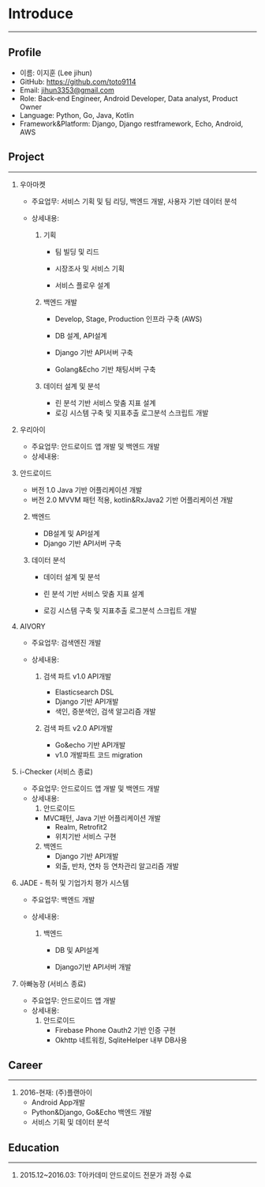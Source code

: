 # Introduce

------

## Profile

- 이름: 이지훈 (Lee jihun)
- GitHub: <https://github.com/toto9114>
- Email: jihun3353@gmail.com
- Role: Back-end Engineer, Android Developer, Data analyst, Product Owner
- Language: Python, Go, Java, Kotlin
- Framework&Platform: Django, Django restframework, Echo, Android, AWS

## Project

---

1. 우아마켓
   - 주요업무: 서비스 기획 및 팀 리딩, 백엔드 개발, 사용자 기반 데이터 분석
   - 상세내용:

     1. 기획

        - 팀 빌딩 및 리드

        - 시장조사 및 서비스 기획
        - 서비스 플로우 설계

     2. 백엔드 개발

        - Develop, Stage, Production 인프라 구축 (AWS)
        - DB 설계, API설계

        - Django 기반 API서버 구축
        - Golang&Echo 기반 채팅서버 구축

     3. 데이터 설계 및 분석

        - 린 분석 기반 서비스 맞춤 지표 설계
        - 로깅 시스템 구축 및 지표추출 로그분석 스크립트 개발

2. 우리아이
   - 주요업무: 안드로이드 앱 개발 및 백엔드 개발
   - 상세내용:
     
  1. 안드로이드
     
        - 버전 1.0 Java 기반 어플리케이션 개발
        - 버전 2.0 MVVM 패턴 적용, kotlin&RxJava2 기반 어플리케이션 개발
     
     2. 백엔드
     
        - DB설계 및 API설계
        - Django 기반 API서버 구축
     
     3. 데이터 분석
     
        - 데이터 설계 및 분석
     
        - 린 분석 기반 서비스 맞춤 지표 설계
        - 로깅 시스템 구축 및 지표추출 로그분석 스크립트 개발
   
3. AIVORY
   - 주요업무: 검색엔진 개발
   - 상세내용:

     1. 검색 파트 v1.0 API개발
        - Elasticsearch DSL
        - Django 기반 API개발
        - 색인, 증분색인, 검색 알고리즘 개발

     2. 검색 파트 v2.0 API개발
        - Go&echo 기반 API개발
        - v1.0 개발파트 코드 migration

4. i-Checker (서비스 종료)
   - 주요업무: 안드로이드 앱 개발 및 백엔드 개발
   - 상세내용:
     1. 안드로이드
     - MVC패턴, Java 기반 어플리케이션 개발
        - Realm, Retrofit2
        - 위치기반 서비스 구현
     2. 백엔드
        - Django 기반 API개발
        - 외출, 반차, 연차 등 연차관리 알고리즘 개발
   
5. JADE - 특허 및 기업가치 평가 시스템
   - 주요업무: 백엔드 개발
   - 상세내용:

     1. 백엔드

        - DB 및 API설계

        - Django기반 API서버 개발

6. 아빠농장 (서비스 종료)
   - 주요업무: 안드로이드 앱 개발
   - 상세내용:
     1. 안드로이드
        - Firebase Phone Oauth2 기반 인증 구현
        - Okhttp 네트워킹, SqliteHelper 내부 DB사용

## Career

---

1. 2016-현재: (주)플랜아이
   - Android App개발
   - Python&Django, Go&Echo 백엔드 개발
   - 서비스 기획 및 데이터 분석

## Education

---

1. 2015.12~2016.03: T아카데미 안드로이드 전문가 과정 수료
